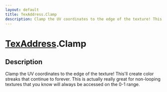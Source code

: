 ```yaml
---
layout: default
title: TexAddress.Clamp
description: Clamp the UV coordinates to the edge of the texture! This'll create color streaks that continue to forever. This is actually really great for non-looping textures that you know will always be accessed on the 0-1 range.
---
```

# [TexAddress]({{site.url}}/Pages/Reference/TexAddress.html).Clamp

## Description
Clamp the UV coordinates to the edge of the texture! This'll create
color streaks that continue to forever. This is actually really great for
non-looping textures that you know will always be accessed on the 0-1 range.

